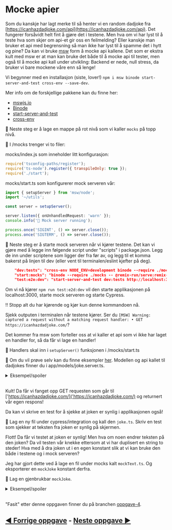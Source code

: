 # Mocke apier

Som du kanskje  har lagt merke til så henter vi en random dadjoke fra [https://icanhazdadjoke.com/api](https://icanhazdadjoke.com/api). Det fungerer forsåvidt helt fint å gjøre det i testene. Men hva om vi har lyst til å teste hva som skjer om api-et gir oss en feilmelding? Eller kanskje man bruker et api med begrensning så man ikke har lyst til å spamme det i hytt og pine? Da kan vi bruke [msw](https://mswjs.io/) form å mocke api kallene. Det som er ekstra kult med msw er at man kan bruke det både til å mocke api til tester, men også til å mocke api kall under utvikling: Backend er nede, null stress, da bruker vi bare mockene våre enn så lenge!

Vi begynner med en installasjon (siste, lover!) `npm i msw binode start-server-and-test cross-env --save-dev`. 

Mer info om de forskjellige pakkene kan du finne her: 
- [mswjs.io](https://mswjs.io/)
- [Binode](https://github.com/kentcdodds/binode)
- [start-server-and-test](https://www.npmjs.com/package/start-server-and-test)
- [cross-env](https://www.npmjs.com/package/cross-env)

📖 Neste steg er å lage en mappe på rot nivå som vi kaller `mocks` på topp nivå.

📖 I /mocks trenger vi to filer: 

mocks/index.js som inneholder litt konfigurasjon:

```js
require('tsconfig-paths/register');
require('ts-node').register({ transpileOnly: true });
require('./start');
```

mocks/start.ts som konfigurerer mock serveren vår: 
```ts
import { setupServer } from 'msw/node';
import '~/utils';

const server = setupServer();

server.listen({ onUnhandledRequest: 'warn' });
console.info('🔶 Mock server running');

process.once('SIGINT', () => server.close());
process.once('SIGTERM', () => server.close());
```

📖 Neste steg er å starte mock serveren når vi kjører testene. Det kan vi gjøre med å legge inn følgende script under "scripts" i package.json. Legg de inn under scriptene som ligger der fra før av, og legg til et komma bakerst på linjen til dev (eller vent til terminalen/eslint kjefter på deg). 

```json
    "dev:tests": "cross-env NODE_ENV=development binode --require ./mocks -- @remix-run/dev:remix dev",
    "start:mocks": "binode --require ./mocks -- @remix-run/serve:remix-serve build",
    "test:e2e:dev": "start-server-and-test dev:tests http://localhost:3000 \"cypress open\""
```

Om vi nå kjører `npm run test:e2d:dev` vil den starte applikasjonen på localhost:3000, starte mock serveren og starte Cypress. 

‼️ Stopp alt du har kjørende og kjør kun denne kommandoen nå. 

Sjekk outputen i terminalen når testene kjører. Ser du `[MSW] Warning: captured a request without a matching request handler: • GET https://icanhazdadjoke.com/`?

Det kommer fra msw som forteller oss at vi kaller et api som vi ikke har laget en handler for, så da får vi lage en handler!

🦒 Handlers skal inn i `setupServer()` funksjonen i /mocks/start.ts

📖 Om du vil prøve selv kan du finne eksempler [her](https://github.com/kentcdodds/kentcdodds.com/blob/main/mocks/start.ts). Modellen og api kallet til dadjokes finner du i app/models/joke.server.ts. 

<details>
    <summary>Eksempel/spoiler</summary>
    <pre>
    import {rest} from 'msw';
    //.......
    const handlers = [
       rest.get('https://icanhazdadjoke.com/', 
        async (req, res, ctx) => {
            return res(ctx.json({
                id: 'fake-joke-id', 
                joke: 'Why are giraffes so slow to apologize? It takes them a long time to swallow their pride.',
                status: 200,
            }))
        },
        )
    ]
    const server = setupServer(...handlers);
    //.......
    </pre>
</details>
</br>

Kult! Da får vi fanget opp GET requesten som går til ['https://icanhazdadjoke.com/]('https://icanhazdadjoke.com/) og returnert vår egen respons!

Da kan vi skrive en test for å sjekke at joken er synlig i applikasjonen også!

📖 Lag en ny fil under cypress/integration og kall den `joke.ts`. Skriv en test som sjekker at teksten fra joken er synlig på skjermen. 

Flott! Da får vi testet at joken er synlig! Men hva om noen endrer teksten på den joken? Da vil testen vår knekke ettersom at vi har duplisert en string to steder! Hva med å dra joken ut i en egen konstant slik at vi kan bruke den både i testene og i mock serveren?

Jeg har gjort dette ved å lage en fil under mocks kalt `mockText.ts`. Og eksporterer en `mockJoke` konstant derfra.

📖 Lag en gjenbrukbar `mockJoke`. 

<details>
    <summary>Eksempel/spoiler</summary>
    <span>mocks/mockText.ts</span>
    <pre>
    import { Joke } from '../app/models/joke.server';
    export const mockJoke: Joke = {
        id: 'fake-joke-id', 
        joke: 'Why are giraffes so slow to apologize? It takes them a long time to swallow their pride.',
        status: 200,
    }
    </pre>
    <span>mocks/start.ts</span>
    <pre>
    //.......
    const handlers = [
        rest.get('https://icanhazdadjoke.com/', 
        async (req, res, ctx) => {
            return res(ctx.json(mockJoke))
        },
        )
    ]
    //.......
    </pre>
    <span>cypress/integration/joke.ts</span>
    <pre>
    import {mockJoke} from '../../mocks/mockText';
    describe('joke', () => { 
        it('should show a joke from our mocked api', () => {
            cy.visit('/');
            cy.findByText(mockJoke.joke).should('exist');
        })
    })
    </pre>
</details>
</br>

"Fasit" etter denne oppgaven finner du på branchen [oppgave-4](https://github.com/GryNagel/cypress-workshop/tree/oppgave-4). 

## [◀️ Forrige oppgave](oppgave3.md) - [Neste oppgave ▶️](oppgave5.md)